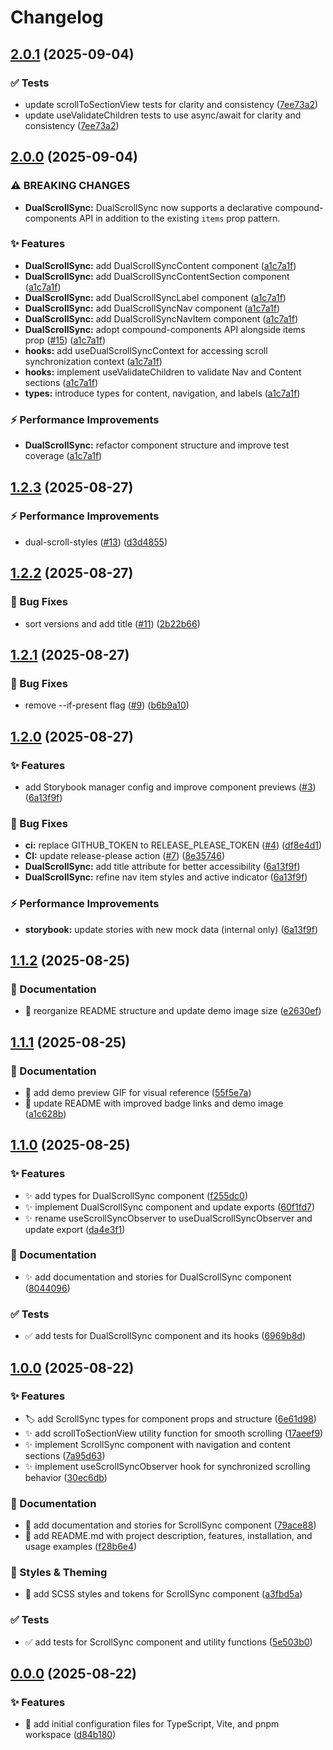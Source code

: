 # Changelog

## [2.0.1](https://github.com/dorixdev/react-dual-scroll-sync/compare/v2.0.0...v2.0.1) (2025-09-04)


### ✅ Tests

* update scrollToSectionView tests for clarity and consistency ([7ee73a2](https://github.com/dorixdev/react-dual-scroll-sync/commit/7ee73a2088dd6cb9441dfefd407449330c3433c1))
* update useValidateChildren tests to use async/await for clarity and consistency ([7ee73a2](https://github.com/dorixdev/react-dual-scroll-sync/commit/7ee73a2088dd6cb9441dfefd407449330c3433c1))

## [2.0.0](https://github.com/dorixdev/react-dual-scroll-sync/compare/v1.2.3...v2.0.0) (2025-09-04)


### ⚠ BREAKING CHANGES

* **DualScrollSync:** DualScrollSync now supports a declarative compound-components API in addition to the existing `items` prop pattern.

### ✨ Features

* **DualScrollSync:** add DualScrollSyncContent component ([a1c7a1f](https://github.com/dorixdev/react-dual-scroll-sync/commit/a1c7a1ff88dd17ac257a92886a08ece58aa2a750))
* **DualScrollSync:** add DualScrollSyncContentSection component ([a1c7a1f](https://github.com/dorixdev/react-dual-scroll-sync/commit/a1c7a1ff88dd17ac257a92886a08ece58aa2a750))
* **DualScrollSync:** add DualScrollSyncLabel component ([a1c7a1f](https://github.com/dorixdev/react-dual-scroll-sync/commit/a1c7a1ff88dd17ac257a92886a08ece58aa2a750))
* **DualScrollSync:** add DualScrollSyncNav component ([a1c7a1f](https://github.com/dorixdev/react-dual-scroll-sync/commit/a1c7a1ff88dd17ac257a92886a08ece58aa2a750))
* **DualScrollSync:** add DualScrollSyncNavItem component ([a1c7a1f](https://github.com/dorixdev/react-dual-scroll-sync/commit/a1c7a1ff88dd17ac257a92886a08ece58aa2a750))
* **DualScrollSync:** adopt compound-components API alongside items prop ([#15](https://github.com/dorixdev/react-dual-scroll-sync/issues/15)) ([a1c7a1f](https://github.com/dorixdev/react-dual-scroll-sync/commit/a1c7a1ff88dd17ac257a92886a08ece58aa2a750))
* **hooks:** add useDualScrollSyncContext for accessing scroll synchronization context ([a1c7a1f](https://github.com/dorixdev/react-dual-scroll-sync/commit/a1c7a1ff88dd17ac257a92886a08ece58aa2a750))
* **hooks:** implement useValidateChildren to validate Nav and Content sections ([a1c7a1f](https://github.com/dorixdev/react-dual-scroll-sync/commit/a1c7a1ff88dd17ac257a92886a08ece58aa2a750))
* **types:** introduce types for content, navigation, and labels ([a1c7a1f](https://github.com/dorixdev/react-dual-scroll-sync/commit/a1c7a1ff88dd17ac257a92886a08ece58aa2a750))


### ⚡ Performance Improvements

* **DualScrollSync:** refactor component structure and improve test coverage ([a1c7a1f](https://github.com/dorixdev/react-dual-scroll-sync/commit/a1c7a1ff88dd17ac257a92886a08ece58aa2a750))

## [1.2.3](https://github.com/dorixdev/react-dual-scroll-sync/compare/v1.2.2...v1.2.3) (2025-08-27)

### ⚡ Performance Improvements

- dual-scroll-styles ([#13](https://github.com/dorixdev/react-dual-scroll-sync/issues/13)) ([d3d4855](https://github.com/dorixdev/react-dual-scroll-sync/commit/d3d48551a0f07a9c4fe75a92838ea56a06c6d5f6))

## [1.2.2](https://github.com/dorixdev/react-dual-scroll-sync/compare/v1.2.1...v1.2.2) (2025-08-27)

### 🐛 Bug Fixes

- sort versions and add title ([#11](https://github.com/dorixdev/react-dual-scroll-sync/issues/11)) ([2b22b66](https://github.com/dorixdev/react-dual-scroll-sync/commit/2b22b66a08c4b0c372c03c5e6a4c5d3349667d15))

## [1.2.1](https://github.com/dorixdev/react-dual-scroll-sync/compare/v1.2.0...v1.2.1) (2025-08-27)

### 🐛 Bug Fixes

- remove --if-present flag ([#9](https://github.com/dorixdev/react-dual-scroll-sync/issues/9)) ([b6b9a10](https://github.com/dorixdev/react-dual-scroll-sync/commit/b6b9a101d28c4eb0dd0b7f34e02ce0efbb3a59c5))

## [1.2.0](https://github.com/dorixdev/react-dual-scroll-sync/compare/v1.1.2...v1.2.0) (2025-08-27)

### ✨ Features

- add Storybook manager config and improve component previews ([#3](https://github.com/dorixdev/react-dual-scroll-sync/issues/3)) ([6a13f9f](https://github.com/dorixdev/react-dual-scroll-sync/commit/6a13f9f311c9eaff823569e24e99f6c758af5f94))

### 🐛 Bug Fixes

- **ci:** replace GITHUB_TOKEN to RELEASE_PLEASE_TOKEN ([#4](https://github.com/dorixdev/react-dual-scroll-sync/issues/4)) ([df8e4d1](https://github.com/dorixdev/react-dual-scroll-sync/commit/df8e4d1159c3be7f28bbb5196a0cfa7c773ab9c8))
- **CI:** update release-please action ([#7](https://github.com/dorixdev/react-dual-scroll-sync/issues/7)) ([8e35746](https://github.com/dorixdev/react-dual-scroll-sync/commit/8e357464505bdf716115566dab70348205511045))
- **DualScrollSync:** add title attribute for better accessibility ([6a13f9f](https://github.com/dorixdev/react-dual-scroll-sync/commit/6a13f9f311c9eaff823569e24e99f6c758af5f94))
- **DualScrollSync:** refine nav item styles and active indicator ([6a13f9f](https://github.com/dorixdev/react-dual-scroll-sync/commit/6a13f9f311c9eaff823569e24e99f6c758af5f94))

### ⚡ Performance Improvements

- **storybook:** update stories with new mock data (internal only) ([6a13f9f](https://github.com/dorixdev/react-dual-scroll-sync/commit/6a13f9f311c9eaff823569e24e99f6c758af5f94))

## [1.1.2](https://github.com/dorixdev/react-dual-scroll-sync/compare/v1.1.1...v1.1.2) (2025-08-25)

### 📝 Documentation

- :memo: reorganize README structure and update demo image size ([e2630ef](https://github.com/dorixdev/react-dual-scroll-sync/commit/e2630ef4be1af5f8fc0b175c674ce688d67f0573))

## [1.1.1](https://github.com/dorixdev/react-dual-scroll-sync/compare/v1.1.0...v1.1.1) (2025-08-25)

### 📝 Documentation

- :memo: add demo preview GIF for visual reference ([55f5e7a](https://github.com/dorixdev/react-dual-scroll-sync/commit/55f5e7a5cd4153eacd8ea21f943714d6439dea67))
- :memo: update README with improved badge links and demo image ([a1c628b](https://github.com/dorixdev/react-dual-scroll-sync/commit/a1c628bd30dc68db04409b2351ccc0b21696e887))

## [1.1.0](https://github.com/dorixdev/react-dual-scroll-sync/compare/v1.0.0...v1.1.0) (2025-08-25)

### ✨ Features

- :sparkles: add types for DualScrollSync component ([f255dc0](https://github.com/dorixdev/react-dual-scroll-sync/commit/f255dc05612997a65ef9b4ea86b64112c66b0bab))
- :sparkles: implement DualScrollSync component and update exports ([60f1fd7](https://github.com/dorixdev/react-dual-scroll-sync/commit/60f1fd732b06f1b740c7378e7670ed379b76c641))
- :sparkles: rename useScrollSyncObserver to useDualScrollSyncObserver and update export ([da4e3f1](https://github.com/dorixdev/react-dual-scroll-sync/commit/da4e3f10f33ab81c7afa109a8a584b5e5d23a9c1))

### 📝 Documentation

- :sparkles: add documentation and stories for DualScrollSync component ([8044096](https://github.com/dorixdev/react-dual-scroll-sync/commit/8044096e60cb25a1a951c52cb2f569cbf3032cc2))

### ✅ Tests

- :white_check_mark: add tests for DualScrollSync component and its hooks ([6969b8d](https://github.com/dorixdev/react-dual-scroll-sync/commit/6969b8dc03e5aa390ef8e51301e87f0ce6360ea7))

## [1.0.0](https://github.com/dorixdev/react-dual-scroll-sync/compare/v0.0.0...v1.0.0) (2025-08-22)

### ✨ Features

- :label: add ScrollSync types for component props and structure ([6e61d98](https://github.com/dorixdev/react-dual-scroll-sync/commit/6e61d9893eca66ffe9ef190fefa00bd26300694c))
- :sparkles: add scrollToSectionView utility function for smooth scrolling ([17aeef9](https://github.com/dorixdev/react-dual-scroll-sync/commit/17aeef9fb5a75306addecd62ca11cce54a090e44))
- :sparkles: implement ScrollSync component with navigation and content sections ([7a95d63](https://github.com/dorixdev/react-dual-scroll-sync/commit/7a95d63acfc1bececa19a2b327eab8737b2ad668))
- :sparkles: implement useScrollSyncObserver hook for synchronized scrolling behavior ([30ec6db](https://github.com/dorixdev/react-dual-scroll-sync/commit/30ec6dbcf564c81561ff98109a10390da0875287))

### 📝 Documentation

- :memo: add documentation and stories for ScrollSync component ([79ace88](https://github.com/dorixdev/react-dual-scroll-sync/commit/79ace888bbbdf6ed7d5c726d2a1793d0ea35d1c6))
- :memo: add README.md with project description, features, installation, and usage examples ([f28b6e4](https://github.com/dorixdev/react-dual-scroll-sync/commit/f28b6e40880f6a668fe926935ac1c7189135372e))

### 🎨 Styles & Theming

- :lipstick: add SCSS styles and tokens for ScrollSync component ([a3fbd5a](https://github.com/dorixdev/react-dual-scroll-sync/commit/a3fbd5acca700fb3f2d81d7c25d13a32f550bb99))

### ✅ Tests

- :white_check_mark: add tests for ScrollSync component and utility functions ([5e503b0](https://github.com/dorixdev/react-dual-scroll-sync/commit/5e503b00947951645a626e2311a7b30bf6c7c785))

## [0.0.0](https://github.com/dorixdev/react-dual-scroll-sync/compare/d84b180172c8f3d8343c7a9413694b5aec1da8d2...v0.0.0) (2025-08-22)

### ✨ Features

- :tada: add initial configuration files for TypeScript, Vite, and pnpm workspace ([d84b180](https://github.com/dorixdev/react-dual-scroll-sync/commit/d84b180172c8f3d8343c7a9413694b5aec1da8d2))
